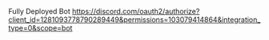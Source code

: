 Fully Deployed Bot
https://discord.com/oauth2/authorize?client_id=1281093778790289449&permissions=103079414864&integration_type=0&scope=bot

